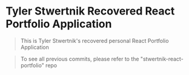 # Tyler Stwertnik Recovered React Portfolio Application

> This is Tyler Stwertnik's recovered personal React Portfolio Application

> To see all previous commits, please refer to the "stwertnik-react-portfolio" repo